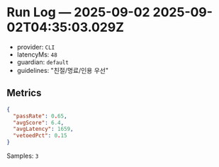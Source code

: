 # Run Log — 2025-09-02 2025-09-02T04:35:03.029Z
- provider: `CLI`
- latencyMs: `48`
- guardian: `default`
- guidelines: "친절/명료/인용 우선"
## Metrics
```json
{
  "passRate": 0.65,
  "avgScore": 6.4,
  "avgLatency": 1659,
  "vetoedPct": 0.15
}
```
Samples: `3`